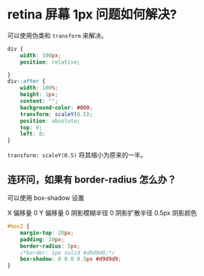 # retina 屏幕 1px 问题如何解决?

可以使用伪类和 `transform` 来解决。

```css
div {
    width: 100px;
    position: relative;

}
div::after {
    width: 100%;
    height: 1px;
    content: "";
    background-color: #000;
    transform: scaleY(0.5);
    position: absolute;
    top: 0;
    left: 0;
}

```

`transform: scaleY(0.5)` 将其缩小为原来的一半。

## 连环问，如果有 border-radius 怎么办？

可以使用 box-shadow 设置

X 偏移量 0
Y 偏移量 0
阴影模糊半径 0
阴影扩散半径 0.5px
阴影颜色

```css
#box2 {
    margin-top: 20px;
    padding: 10px;
    border-radius: 5px;
    /*border: 1px solid #d9d9d9;*/
    box-shadow: 0 0 0 0.5px #d9d9d9;
}
